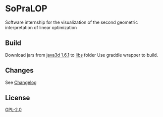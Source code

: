# SoPraLOP

Software internship for the visualization of the
second geometric interpretation of linear optimization

## Build
Download jars from [java3d 1.6.1](https://github.com/hharrison/java3d-core/releases/tag/1.6.1) to [libs](libs) folder
Use graddle wrapper to build.

## Changes
See [Changelog](CHANGELOG.md)

## License
[GPL-2.0](LICENSE)
